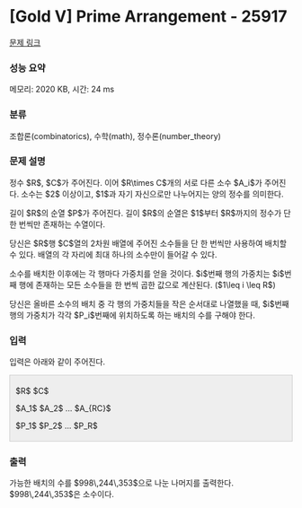 # [Gold V] Prime Arrangement - 25917 

[문제 링크](https://www.acmicpc.net/problem/25917) 

### 성능 요약

메모리: 2020 KB, 시간: 24 ms

### 분류

조합론(combinatorics), 수학(math), 정수론(number_theory)

### 문제 설명

<p>정수 $R$, $C$가 주어진다. 이어 $R\times C$개의 서로 다른 소수 $A_i$가 주어진다. 소수는 $2$ 이상이고, $1$과 자기 자신으로만 나누어지는 양의 정수를 의미한다.</p>

<p>길이 $R$의 순열 $P$가 주어진다. 길이 $R$의 순열은 $1$부터 $R$까지의 정수가 단 한 번씩만 존재하는 수열이다.</p>

<p>당신은 $R$행 $C$열의 2차원 배열에 주어진 소수들을 단 한 번씩만 사용하여 배치할 수 있다. 배열의 각 자리에 최대 하나의 소수만이 들어갈 수 있다.</p>

<p>소수를 배치한 이후에는 각 행마다 가중치를 얻을 것이다. $i$번째 행의 가중치는 $i$번째 행에 존재하는 모든 소수들을 한 번씩 곱한 값으로 계산된다. ($1\leq i \leq R$)</p>

<p>당신은 올바른 소수의 배치 중 각 행의 가중치들을 작은 순서대로 나열했을 때, $i$번째 행의 가중치가 각각 $P_i$번째에 위치하도록 하는 배치의 수를 구해야 한다.</p>

### 입력 

 <p>입력은 아래와 같이 주어진다.</p>

<div style="background:#eeeeee;border:1px solid #cccccc;padding:5px 10px;">
<p>$R$ $C$ </p>

<p>$A_1$ $A_2$ ... $A_{RC}$</p>

<p>$P_1$ $P_2$ ... $P_R$</p>
</div>

### 출력 

 <p>가능한 배치의 수를 $998\,244\,353$으로 나눈 나머지를 출력한다. $998\,244\,353$은 소수이다.</p>

